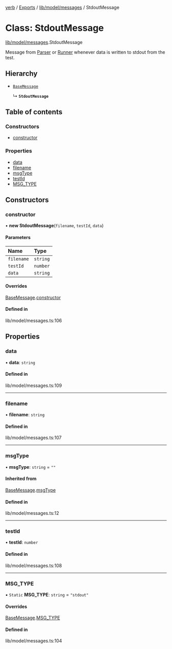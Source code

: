 [yerb](../README.md) / [Exports](../modules.md) / [lib/model/messages](../modules/lib_model_messages.md) / StdoutMessage

# Class: StdoutMessage

[lib/model/messages](../modules/lib_model_messages.md).StdoutMessage

Message from [Parser](lib_parser.Parser.md) or [Runner](lib_runner.Runner.md) whenever data is written to stdout from the test.

## Hierarchy

- [`BaseMessage`](lib_model_messages.BaseMessage.md)

  ↳ **`StdoutMessage`**

## Table of contents

### Constructors

- [constructor](lib_model_messages.StdoutMessage.md#constructor)

### Properties

- [data](lib_model_messages.StdoutMessage.md#data)
- [filename](lib_model_messages.StdoutMessage.md#filename)
- [msgType](lib_model_messages.StdoutMessage.md#msgtype)
- [testId](lib_model_messages.StdoutMessage.md#testid)
- [MSG\_TYPE](lib_model_messages.StdoutMessage.md#msg_type)

## Constructors

### constructor

• **new StdoutMessage**(`filename`, `testId`, `data`)

#### Parameters

| Name | Type |
| :------ | :------ |
| `filename` | `string` |
| `testId` | `number` |
| `data` | `string` |

#### Overrides

[BaseMessage](lib_model_messages.BaseMessage.md).[constructor](lib_model_messages.BaseMessage.md#constructor)

#### Defined in

lib/model/messages.ts:106

## Properties

### data

• **data**: `string`

#### Defined in

lib/model/messages.ts:109

___

### filename

• **filename**: `string`

#### Defined in

lib/model/messages.ts:107

___

### msgType

• **msgType**: `string` = `""`

#### Inherited from

[BaseMessage](lib_model_messages.BaseMessage.md).[msgType](lib_model_messages.BaseMessage.md#msgtype)

#### Defined in

lib/model/messages.ts:12

___

### testId

• **testId**: `number`

#### Defined in

lib/model/messages.ts:108

___

### MSG\_TYPE

▪ `Static` **MSG\_TYPE**: `string` = `"stdout"`

#### Overrides

[BaseMessage](lib_model_messages.BaseMessage.md).[MSG_TYPE](lib_model_messages.BaseMessage.md#msg_type)

#### Defined in

lib/model/messages.ts:104
